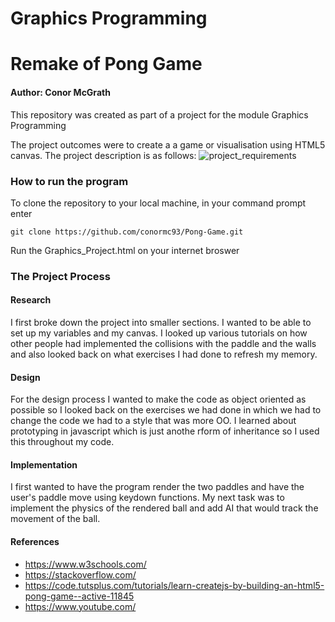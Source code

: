 # Graphics Programming
# Remake of Pong Game

#### Author: Conor McGrath

This repository was created as part of a project for the module Graphics Programming

The project outcomes were to create a a game or visualisation using HTML5 canvas.
The project description is as follows: 
![project_requirements](https://user-images.githubusercontent.com/22448116/33789989-96994c80-dc74-11e7-9744-f5085c1e43fc.PNG)

### How to run the program

To clone the repository to your local machine, in your command prompt enter

```
git clone https://github.com/conormc93/Pong-Game.git
```

Run the Graphics_Project.html on your internet broswer


### The Project Process
#### Research
I first broke down the project into smaller sections. I wanted to be able to set up my variables and my canvas. I looked up various tutorials on how other people had implemented the collisions with the paddle and the walls and also looked back on what exercises I had done to refresh my memory.

#### Design
For the design process I wanted to make the code as object oriented as possible so I looked back on the exercises we had done in which we had to change the code we had to a style that was more OO. I learned about prototyping in javascript which is just anothe rform of inheritance so I used this throughout my code.

#### Implementation
I first wanted to have the program render the two paddles and have the user's paddle move using keydown functions. My next task was to implement the physics of the rendered ball and add AI that would track the movement of the ball. 

#### References
+ https://www.w3schools.com/
+ https://stackoverflow.com/
+ https://code.tutsplus.com/tutorials/learn-createjs-by-building-an-html5-pong-game--active-11845
+ https://www.youtube.com/


